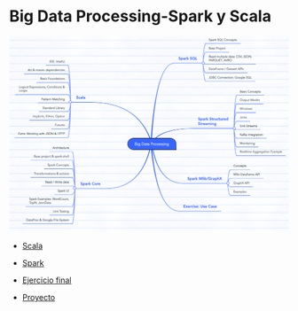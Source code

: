 # Big Data Processing-Spark y Scala

![](./images/images_mapa.png)

* [Scala](./scala/)
* [Spark](./spark/)
* [Ejercicio final](./final-exercise)

* [Proyecto](./proyecto/project.md)
